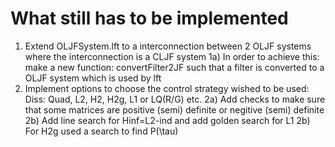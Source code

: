 # What still has to be implemented

1) 	Extend OLJFSystem.lft to a interconnection between 2 OLJF systems where the interconnection is a CLJF system
1a)	In order to achieve this: make a new function: convertFilter2JF such that a filter is converted to a OLJF system which is used by lft
2)	Implement options to choose the control strategy wished to be used: Diss: Quad, L2, H2, H2g, L1 or LQ(R/G) etc.
2a)	Add checks to make sure that some matrices are positive (semi) definite or negitive (semi) definite
2b)	Add line search for Hinf=L2-ind and add golden search for L1
2b)	For H2g used a search to find P(\tau)
